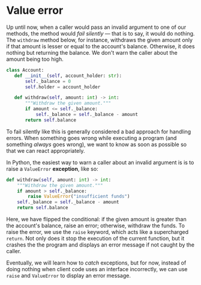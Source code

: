 # Value error

Up until now, when a caller would pass an invalid argument to one of our
methods, the method would _fail silently_ — that is to say, it would do
nothing. The `withdraw` method below, for instance, withdraws the given
amount only if that amount is lesser or equal to the account's balance.
Otherwise, it does nothing but returning the balance. We don't warn the
caller about the amount being too high.

```python
class Account:
   def __init__(self, account_holder: str):
       self._balance = 0
       self.holder = account_holder

   def withdraw(self, amount: int) -> int:
       """Withdraw the given amount."""
       if amount <= self._balance:
           self._balance = self._balance - amount
       return self.balance
```

To fail silently like this is generally considered a bad approach for
handling errors. When something goes wrong while executing a program
(and something _always_ goes wrong), we want to know as soon as possible
so that we can react appropriately.

In Python, the easiest way to warn a caller about an invalid argument is
is to raise a `ValueError` **exception**, like so:

```python
def withdraw(self, amount: int) -> int:
    """Withdraw the given amount."""
    if amount > self._balance:
        raise ValueError("insufficient funds")    
    self._balance = self._balance - amount
    return self.balance
```

Here, we have flipped the conditional: if the given amount is greater
than the account's balance, raise an error; otherwise, withdraw the
funds. To raise the error, we use the `raise` keyword, which acts like a
supercharged `return`. Not only does it stop the execution of the
current function, but it crashes the the program and displays an error
message if not caught by the caller.

Eventually, we will learn how to _catch_ exceptions, but for now,
instead of doing nothing when client code uses an interface incorrectly,
we can use `raise` and `ValueError` to display an error message.
